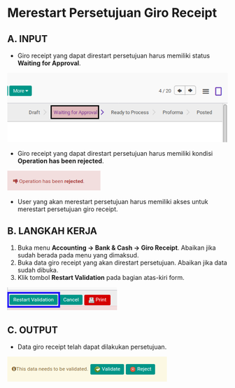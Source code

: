 # Merestart Persetujuan Giro Receipt

## A. INPUT

* Giro receipt yang dapat direstart persetujuan harus memiliki status **Waiting for Approval**.

![](../../img/giro-receipt/status-waiting-for-approval.png)

* Giro receipt yang dapat direstart persetujuan harus memiliki kondisi **Operation has been rejected**.

![](../../img/giro-receipt/output-ditolak.png)

* User yang akan merestart persetujuan harus memiliki akses untuk merestart persetujuan giro receipt.

## B. LANGKAH KERJA

1. Buka menu **Accounting -> Bank & Cash -> Giro Receipt**. Abaikan jika sudah berada pada menu yang dimaksud.
2. Buka data giro receipt yang akan direstart persetujuan. Abaikan jika data sudah dibuka.
3. Klik tombol **Restart Validation** pada bagian atas-kiri form.

![](../../img/giro-receipt/tombol-restart-validation.png)

## C. OUTPUT

* Data giro receipt telah dapat dilakukan persetujuan.

![](../../img/giro-receipt/output-restart-persetujuan.png)
